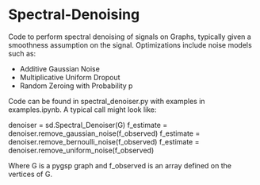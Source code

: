 # Spectral-Denoising

Code to perform spectral denoising of signals on Graphs, typically given a smoothness assumption on the signal. Optimizations include noise models such as:
* Additive Gaussian Noise
* Multiplicative Uniform Dropout
* Random Zeroing with Probability p

Code can be found in spectral_denoiser.py with examples in examples.ipynb. A typical call might look like: 

  denoiser = sd.Spectral_Denoiser(G)
  f_estimate = denoiser.remove_gaussian_noise(f_observed)
  f_estimate = denoiser.remove_bernoulli_noise(f_observed)
  f_estimate = denoiser.remove_uniform_noise(f_observed)
  
 Where G is a pygsp graph and f_observed is an array defined on the vertices of G.
